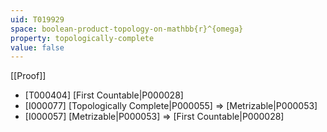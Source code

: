 ```yaml
---
uid: T019929
space: boolean-product-topology-on-mathbb{r}^{omega}
property: topologically-complete
value: false
---
```

[[Proof]]

* [T000404] [First Countable|P000028]
* [I000077] [Topologically Complete|P000055] => [Metrizable|P000053]
* [I000057] [Metrizable|P000053] => [First Countable|P000028]

